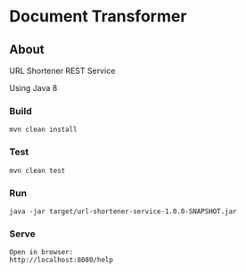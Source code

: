# Document Transformer

## About
URL Shortener REST Service

Using Java 8

### Build
```
mvn clean install
```

### Test
```
mvn clean test
```

### Run
```
java -jar target/url-shortener-service-1.0.0-SNAPSHOT.jar
```

### Serve
```
Open in browser:
http://localhost:8080/help
```
